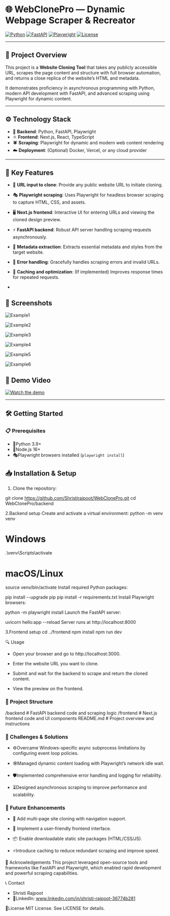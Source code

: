 # 🌐 WebClonePro — Dynamic Webpage Scraper & Recreator

[![Python](https://img.shields.io/badge/python-3.9+-blue)](https://www.python.org/)
[![FastAPI](https://img.shields.io/badge/FastAPI-0.95-green)](https://fastapi.tiangolo.com/)
[![Playwright](https://img.shields.io/badge/Playwright-1.36.0-purple)](https://playwright.dev/python/)
[![License](https://img.shields.io/badge/license-MIT-blue)](LICENSE)

---

## 🚀 Project Overview

This project is a **Website Cloning Tool** that takes any publicly accessible URL, scrapes the page content and structure with full browser automation, and returns a close replica of the website’s HTML and metadata.

It demonstrates proficiency in asynchronous programming with Python, modern API development with FastAPI, and advanced scraping using Playwright for dynamic content.

---

## ⚙️ Technology Stack

- 🐍 **Backend**: Python, FastAPI, Playwright
- ⚛️ **Frontend**: Next.js, React, TypeScript
- 🕷️ **Scraping**: Playwright for dynamic and modern web content rendering
- ☁️ **Deployment**: (Optional) Docker, Vercel, or any cloud provider


---

## 📝 Key Features

- 🔗 **URL input to clone**: Provide any public website URL to initiate cloning.
- 🎭 **Playwright scraping**: Uses Playwright for headless browser scraping to capture HTML, CSS, and assets.
- 🖥️ **Next.js frontend**: Interactive UI for entering URLs and viewing the cloned design preview.
- ⚡ **FastAPI backend**: Robust API server handling scraping requests asynchronously.
- 📄 **Metadata extraction**: Extracts essential metadata and styles from the target website.
- 🚨 **Error handling**: Gracefully handles scraping errors and invalid URLs.
- 🚀 **Caching and optimization**: (If implemented) Improves response times for repeated requests.

- 
## 📸 Screenshots

![Example1](./Screenshot%202025-06-07%20013644.png)

![Example2](./Screenshot%202025-06-07%20013711.png)

![Example3](./Screenshot%202025-06-07%20013739.png)


![Example4](./Screenshot%202025-06-07%20013807.png)


![Example5](./Screenshot%202025-06-07%20013826.png)


![Example6](./Screenshot%202025-06-07%20013912.png)


## 🎥 Demo Video

[![Watch the demo](https://img.youtube.com/vi/jfMwgjjgFoE/hqdefault.jpg)](https://youtu.be/jfMwgjjgFoE)

---
## 🛠️ Getting Started

### 📋 Prerequisites

- 🐍Python 3.9+
- 🔧Node.js 16+
- 🎭Playwright browsers installed (`playwright install`)


## 📥 Installation & Setup


1. Clone the repository:


git clone https://github.com/Shristirajpoot/WebClonePro.git
cd WebClonePro/backend

2.Backend setup
Create and activate a virtual environment:
python -m venv venv
# Windows
.\venv\Scripts\activate
# macOS/Linux
source venv/bin/activate
Install required Python packages:

pip install --upgrade pip
pip install -r requirements.txt
Install Playwright browsers:

python -m playwright install
Launch the FastAPI server:

uvicorn hello:app --reload
Server runs at http://localhost:8000

3.Frontend setup
cd ../frontend
npm install
npm run dev

🔍 Usage

- Open your browser and go to http://localhost:3000.

- Enter the website URL you want to clone.

- Submit and wait for the backend to scrape and return the cloned content.

- View the preview on the frontend.

### 📂 Project Structure
/backend       # FastAPI backend code and scraping logic
/frontend      # Next.js frontend code and UI components
README.md      # Project overview and instructions

### 🔧 Challenges & Solutions
- ⚙️Overcame Windows-specific async subprocess limitations by configuring event loop policies.

- 🕸️Managed dynamic content loading with Playwright’s network idle wait.

- 🛡️Implemented comprehensive error handling and logging for reliability.

- ⏳Designed asynchronous scraping to improve performance and scalability.

### 🚀 Future Enhancements
- 📄 Add multi-page site cloning with navigation support.

- 🎨 Implement a user-friendly frontend interface.

- 📦 Enable downloadable static site packages (HTML/CSS/JS).

- ⚡Introduce caching to reduce redundant scraping and improve speed.

🙏 Acknowledgements
This project leveraged open-source tools and frameworks like FastAPI and Playwright, which enabled rapid development and powerful scraping capabilities.

📞 Contact
- Shristi Rajpoot
- 🔗LinkedIn: www.linkedin.com/in/shristi-rajpoot-36774b281

📄License
MIT License. See LICENSE for details.

